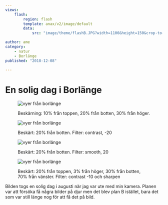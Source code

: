 ```yaml
---
views:
    flash:
        region: flash
        template: anax/v2/image/default
        data:
            src: "image/theme/flashB.JPG?width=1100&height=150&crop-to-fit&area=30,0,0,0"

author: ame
category:
    - natur
    - Borlänge
published: "2018-12-08"

---
```

En solig dag i Borlänge
==================================

<figure class="figure">
    <img src="image/blogg/borlange.JPG?w=800&crop-to-fit&area=10,0,20,30" alt="vyer från borlänge">
    <figcaption>
        <p>Beskärning: 10% från toppen, 20% från botten, 30% från höger.</p>
    </figcaption>
</figure>

<!--more-->

<figure class="figure">
    <img src="image/blogg/borlange.JPG?crop-to-fit&area=0,0,20,0&f=contrast,-20" alt="vyer från borlänge">
    <figcaption>
        <p>Beskärt: 20% från botten. Filter: contrast, -20</p>
    </figcaption>
</figure>

<figure class="figure">
    <img src="image/blogg/borlange.JPG?w=650&crop-to-fit&area=0,0,20,0&f=smooth,20" alt="vyer från borlänge">
    <figcaption>
        <p>Beskärt: 20% från botten. Filter: smooth, 20</p>
    </figcaption>
</figure>

<figure class="figure right">
    <img src="image/blogg/borlange.JPG?w=500&crop-to-fit&area=20,3,30,70&f=contrast,-10&convolve=sharpen" alt="vyer från borlänge">
    <figcaption>
        <p>Beskärt: 20% från toppen, 3% från höger, 30% från botten, 70% från vänster. Filter: contrast -10 och sharpen</p>
    </figcaption>
</figure>

Bilden togs en solig dag i augusti när jag var ute med min kamera. Planen var att försöka få några bilder på djur men det blev plan B istället, bara det som var still länge nog för att få det på bild.

<!--

Bilder skall fixas också, javisst ja, men dem innehåler inte blogg-mallen...-->
